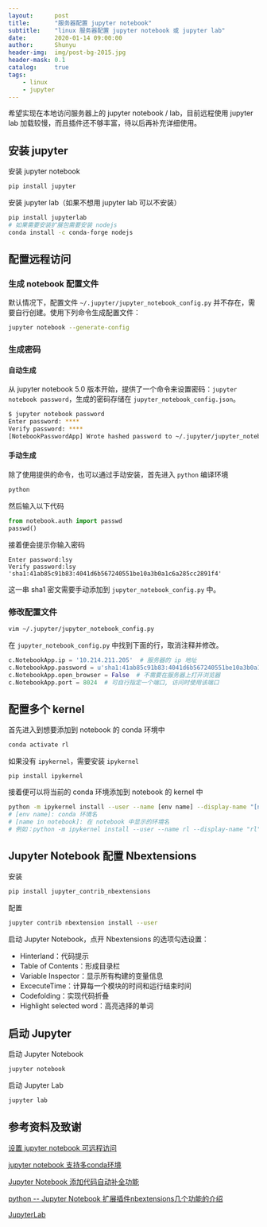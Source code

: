 ```yaml
---
layout:      post
title:       "服务器配置 jupyter notebook"
subtitle:    "linux 服务器配置 jupyter notebook 或 jupyter lab"
date:        2020-01-14 09:00:00
author:      Shunyu
header-img:  img/post-bg-2015.jpg
header-mask: 0.1
catalog:     true
tags:
    - linux
    - jupyter
---
```




希望实现在本地访问服务器上的 jupyter notebook / lab，目前远程使用 jupyter lab 加载较慢，而且插件还不够丰富，待以后再补充详细使用。



## 安装 jupyter

安装 jupyter notebook

```bash
pip install jupyter
```



安装 jupyter lab（如果不想用 jupyter lab 可以不安装）

```bash
pip install jupyterlab
# 如果需要安装扩展包需要安装 nodejs
conda install -c conda-forge nodejs
```



## 配置远程访问

### 生成 notebook 配置文件

默认情况下，配置文件 `~/.jupyter/jupyter_notebook_config.py` 并不存在，需要自行创建。使用下列命令生成配置文件：

```bash
jupyter notebook --generate-config
```



### 生成密码

#### 自动生成

从 jupyter notebook 5.0 版本开始，提供了一个命令来设置密码：`jupyter notebook password`，生成的密码存储在 `jupyter_notebook_config.json`。

```bash
$ jupyter notebook password
Enter password: ****
Verify password: ****
[NotebookPasswordApp] Wrote hashed password to ~/.jupyter/jupyter_notebook_config.json
```



#### 手动生成

除了使用提供的命令，也可以通过手动安装，首先进入 `python` 编译环境

```bash
python
```

然后输入以下代码

```python
from notebook.auth import passwd
passwd()
```

接着便会提示你输入密码

```
Enter password:lsy
Verify password:lsy
'sha1:41ab85c91b83:4041d6b567240551be10a3b0a1c6a285cc2891f4'
```

这一串 sha1 密文需要手动添加到 `jupyter_notebook_config.py` 中。



### 修改配置文件

``` bash
vim ~/.jupyter/jupyter_notebook_config.py
```

在 `jupyter_notebook_config.py` 中找到下面的行，取消注释并修改。

```python
c.NotebookApp.ip = '10.214.211.205'  # 服务器的 ip 地址
c.NotebookApp.password = u'sha1:41ab85c91b83:4041d6b567240551be10a3b0a1c6a285cc2891f4'  # 手动生存密码的 sha1 密文需要写在这，自动生成的不需要填写
c.NotebookApp.open_browser = False  # 不需要在服务器上打开浏览器
c.NotebookApp.port = 8024  # 可自行指定一个端口, 访问时使用该端口
```



## 配置多个 kernel

首先进入到想要添加到 notebook 的 conda 环境中

```bash
conda activate rl
```

如果没有 `ipykernel`，需要安装 `ipykernel`

```
pip install ipykernel
```

接着便可以将当前的 conda 环境添加到 notebook 的 kernel 中

```bash
python -m ipykernel install --user --name [env name] --display-name "[name in notebook]"
# [env name]: conda 环境名
# [name in notebook]: 在 notebook 中显示的环境名
# 例如：python -m ipykernel install --user --name rl --display-name "rl"
```



## Jupyter Notebook 配置 Nbextensions

安装

```bash
pip install jupyter_contrib_nbextensions
```

配置

```bash
jupyter contrib nbextension install --user
```

启动 Jupyter Notebook，点开 Nbextensions 的选项勾选设置：

- Hinterland：代码提示
- Table of Contents：形成目录栏
- Variable Inspector：显示所有构建的变量信息
- ExcecuteTime：计算每一个模块的时间和运行结束时间
- Codefolding：实现代码折叠
- Highlight selected word：高亮选择的单词



## 启动 Jupyter

启动 Jupyter Notebook

```bash
jupyter notebook
```

启动 Jupyter Lab

```bash
jupyter lab
```





## 参考资料及致谢

[设置 jupyter notebook 可远程访问](sdn.net/simple_the_best/article/details/77005400)

[jupyter notebook 支持多conda环境](https://blog.csdn.net/u011622208/article/details/90379584)

[Jupyter Notebook 添加代码自动补全功能](https://www.jianshu.com/p/0ab80f63af8a)

[python -- Jupyter Notebook 扩展插件nbextensions几个功能的介绍](https://blog.csdn.net/August1226/article/details/86526858)

[JupyterLab](https://jupyterlab.readthedocs.io/en/stable/index.html)